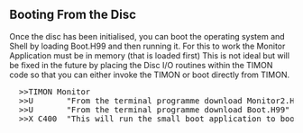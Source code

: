 ## Booting From the Disc

Once the disc has been initialised, you can boot the operating system and Shell by loading Boot.H99 and then running it.  For this to work the Monitor Application must be in memory (that is loaded first)   This is not ideal but will be fixed in the future by placing the Disc I/O routines within the TIMON code so that you can either invoke the TIMON or boot directly from TIMON.

<pre>
  >>TIMON Monitor
  >>U       "From the terminal programme download Monitor2.H99"
  >>U       "From the terminal programme download Boot.H99"
  >>X C400  "This will run the small boot application to boot from the disc"
</pre>
